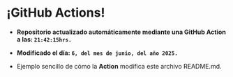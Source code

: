 # ¡GitHub Actions!
* **Repositorio actualizado automáticamente mediante una GitHub Action a las: `21:42:15hrs.`**
* **Modificado el día: `6, del mes de junio, del año 2025.`**

* Ejemplo sencillo de cómo la **Action** modifica este archivo README.md.
